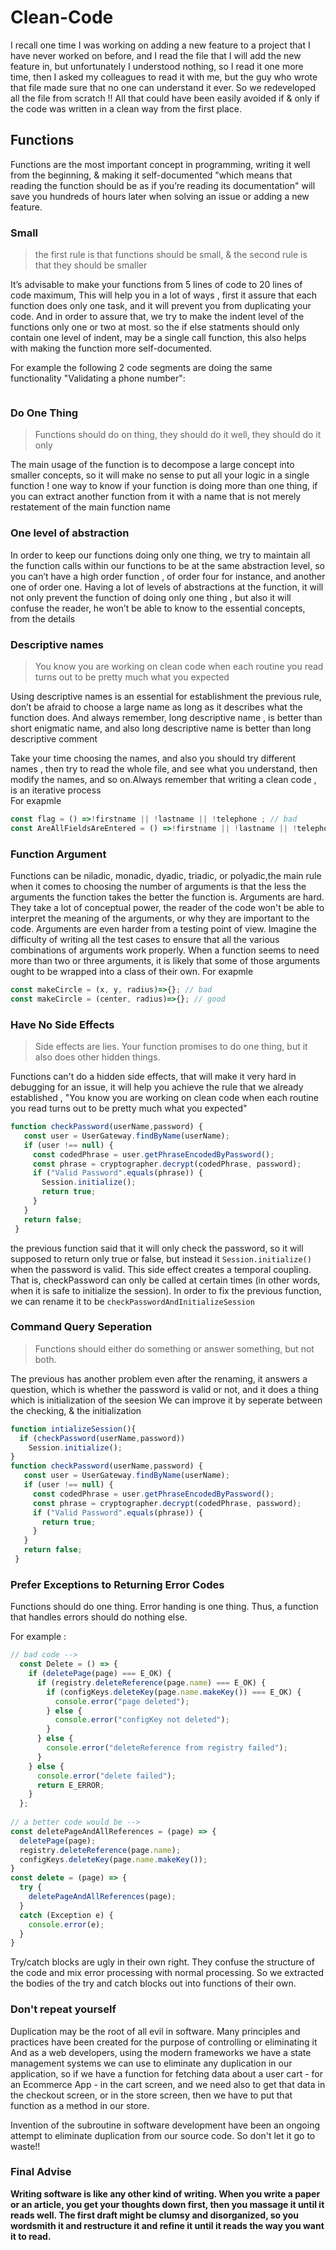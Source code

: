 # Clean-Code

I recall one time I was working on adding a new feature to a project that I have never worked on before, and I read the file that I will add the new feature in, but unfortunately I understood nothing, so I read it one more time, then I asked my colleagues to read it with me, but the guy who wrote that file made sure that no one can understand it ever. So we redeveloped all the file from scratch !!
All that could have been easily avoided if & only if the code was written in a clean way from the first place.


## Functions

Functions are the most important concept in programming, writing it well from the beginning, & making it self-documented "which means that reading the function should be as if you’re reading its documentation" will save you hundreds of hours later when solving an issue or adding a new feature. 

### Small
> the first rule is that functions should be small, & the second rule is that they should be smaller 

It’s advisable to make your functions from 5 lines of code to 20 lines of code maximum,
This will help you in a lot of ways , first it assure that each function does only one task, and it will prevent you from duplicating your code.
And in order to assure that, we try to make the indent level of the functions only one or two at most. so the if else statments should only contain one level of indent, may be a single call function, this also helps with making the function more self-documented.

For example the following 2 code segments are doing the same functionality "Validating a phone number":

``` javascript

```
### Do One Thing

> Functions should do on thing, they should do it well, they should do it only

The main usage of the function is to decompose a large concept into smaller concepts, so it will make no sense to put all your logic in a single function !
one way to know  if your function is doing more than one thing, if you can extract another function from it with a name that is not merely restatement of the main function name  

### One level of abstraction 

In order to keep our functions doing only one thing, we try to maintain all the function calls within our functions to be at the same abstraction level, so you can’t have a high order function , of order four for instance, and another one of order one.
Having a lot of levels of abstractions at the function, it will not only prevent the function of doing only one thing , but also it will confuse the reader, he won’t be able to know to the essential concepts, from the details   

### Descriptive names

> You know you are working on clean code when each routine you read turns out to be pretty much what you expected

Using descriptive names is an essential for establishment the previous rule, don’t be afraid to choose a large name as long as it describes what the function does. 
And  always remember, long descriptive name , is better than short enigmatic name, and also  long descriptive name is better than long descriptive comment   

Take your time choosing the names, and also you should try different names , then try to read the whole file, and see what you understand, then modify the names, and so on.Always remember that writing a clean code , is an iterative process    
For exapmle 

``` javascript
const flag = () =>!firstname || !lastname || !telephone ; // bad
const AreAllFieldsAreEntered = () =>!firstname || !lastname || !telephone ; // good
```
  
### Function Argument

Functions can be niladic, monadic, dyadic, triadic, or polyadic,the main rule when it comes to choosing the number of arguments is that  the less the arguments the function takes the better the function is.
Arguments are hard. They take a lot of conceptual power, the reader of the code won't be able to interpret the meaning of the arguments, or why they are important to the code.
Arguments are even harder from a testing point of view. Imagine the difficulty of writing all the test cases to ensure that all the various combinations of arguments work properly.
When a function seems to need more than two or three arguments, it is likely that some of those arguments ought to be wrapped into a class of their own.
For exapmle 
``` javascript
const makeCircle = (x, y, radius)=>{}; // bad 
const makeCircle = (center, radius)=>{}; // good
```
### Have No Side Effects

> Side effects are lies. Your function promises to do one thing, but it also does other hidden things.

Functions can't do a hidden side effects, that will make it very hard in debugging for an issue, it will help you achieve the rule that we already established , "You know you are working on clean code when each routine you read turns out to be pretty much what you expected"
``` javascript
function checkPassword(userName,password) {
   const user = UserGateway.findByName(userName);
   if (user !== null) {
     const codedPhrase = user.getPhraseEncodedByPassword();
     const phrase = cryptographer.decrypt(codedPhrase, password);
     if ("Valid Password".equals(phrase)) {
       Session.initialize();
       return true;
     }
   }
   return false;
 }
```
the previous function said that it will only check the password, so it will supposed to return only true or false, but instead it ``` Session.initialize() ``` when the password  is valid.
This side effect creates a temporal coupling. That is, checkPassword can only be called at certain times (in other words, when it is safe to initialize the session).
In order to fix the previous function, we can rename it to be ```checkPasswordAndInitializeSession``` 

### Command Query Seperation
 
> Functions should either do something or answer something, but not both. 

The previous has another problem even after the renaming, it answers a question, which is whether the password is  valid or not, and it  does a thing which is initialization of the seesion
We can improve it by seperate between the checking, & the initialization
``` javascript
function intializeSession(){
  if (checkPassword(userName,password))
    Session.initialize();   
}
function checkPassword(userName,password) {
   const user = UserGateway.findByName(userName);
   if (user !== null) {
     const codedPhrase = user.getPhraseEncodedByPassword();
     const phrase = cryptographer.decrypt(codedPhrase, password);
     if ("Valid Password".equals(phrase)) {
       return true;
     }
   }
   return false;
 }
```
### Prefer Exceptions to Returning Error Codes

Functions should do one thing. Error handing is one thing. Thus, a function that handles errors should do nothing else.

For example :
``` javascript
// bad code -->
  const Delete = () => {
    if (deletePage(page) === E_OK) {
      if (registry.deleteReference(page.name) === E_OK) {
        if (configKeys.deleteKey(page.name.makeKey()) === E_OK) {
          console.error("page deleted");
        } else {
          console.error("configKey not deleted");
        }
      } else {
        console.error("deleteReference from registry failed");
      }
    } else {
      console.error("delete failed");
      return E_ERROR;
    }
  };
  
// a better code would be -->
const deletePageAndAllReferences = (page) => {
  deletePage(page);
  registry.deleteReference(page.name);
  configKeys.deleteKey(page.name.makeKey());
}
const delete = (page) => {
  try {
    deletePageAndAllReferences(page);
  }
  catch (Exception e) {
    console.error(e);
  }
}
```
Try/catch blocks are ugly in their own right. They confuse the structure of the code and mix error processing with normal processing. So we extracted the bodies of the try and catch blocks out into functions of their own.

### Don't repeat yourself

Duplication may be the root of all evil in software. Many principles and practices have been created for the purpose of controlling or eliminating it
And as a web developers, using the modern frameworks we have a state management systems we can use to eliminate any duplication in our application, 
so if we have a function for fetching data about a user cart - for an Ecommerce App - in the cart screen, and we need also to get that data in the checkout screen, or in the store screen, then we have to put that function as a method  in our store.

Invention of the subroutine in software development have been an ongoing attempt to eliminate duplication from our source code. So don't let it go to waste!!

### Final Advise 
 
**Writing software is like any other kind of writing. When you write a paper or an article, you get your thoughts down first, then you massage it until it reads well. The first draft might be clumsy and disorganized, so you wordsmith it and restructure it and refine it until it reads the way you want it to read.**




















